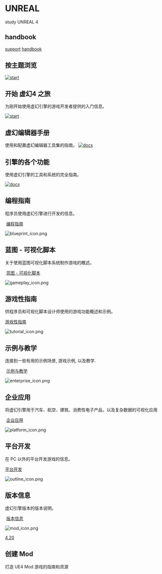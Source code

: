 # UNREAL
study  UNREAL 4
## handbook
[support](https://www.unrealengine.com/zh-CN/support)
[handbook](http://api.unrealengine.com/CHN/index.html)

## 按主题浏览

[![start](http://api.unrealengine.com/images/start_icon.png "主题浏览")](http://api.unrealengine.com/CHN/GettingStarted/index.html)


<!---[![alt text](http://path/to/img.jpg "title")](你的链接地址)--->

<!---[![还有这种操作](http://api.unrealengine.com/images/editor_icon.png) "title")](#)--->

## 开始 虚幻4 之旅

为刚开始使用虚幻引擎的游戏开发者提供的入门信息。

[![start](http://api.unrealengine.com/images/editor_icon.png "开始 虚幻4 之旅")](http://api.unrealengine.com/CHN/Engine/Editor/index.html)

## 虚幻编辑器手册

使用和配置虚幻编辑器工具集的指南。
[![docs](http://api.unrealengine.com/images/docs_icon.png "开始 虚幻4 之旅")](http://api.unrealengine.com/CHN/Engine/index.html)

## 引擎的各个功能

使用虚幻引擎的工具和系统的完全指南。

[![docs](http://api.unrealengine.com/images/prog_role_icon.png "引擎的各个功能")](hhttp://api.unrealengine.com/CHN/Programming/index.html)

## 编程指南

程序员使用虚幻引擎进行开发的信息。

 [编程指南](http://api.unrealengine.com/CHN/Engine/Blueprints/index.html)

![blueprint_icon.png](http://api.unrealengine.com/images/blueprint_icon.png)

## 蓝图 - 可视化脚本

关于使用蓝图可视化脚本系统制作游戏的概述。

 [蓝图 - 可视化脚本](http://api.unrealengine.com/CHN/Gameplay/index.html)

![gameplay_icon.png](http://api.unrealengine.com/images/gameplay_icon.png)

## 游戏性指南

供程序员和可视化脚本设计师使用的游戏功能概述和示例。

[游戏性指南](http://api.unrealengine.com/CHN/Resources/index.html)

![tutorial_icon.png](http://api.unrealengine.com/images/tutorial_icon.png)

## 示例与教学

连接到一些有用的示例场景, 游戏示例, 以及教学.

 [示例与教学](http://api.unrealengine.com/CHN/Enterprise/index.html)

![enterprise_icon.png](http://api.unrealengine.com/images/enterprise_icon.png)

## 企业应用

将虚幻引擎用于汽车、航空、建筑、消费性电子产品，以及复杂数据的可视化应用

 [企业应用](http://api.unrealengine.com/CHN/Platforms/index.html)

![platform_icon.png](http://api.unrealengine.com/images/platform_icon.png)

## 平台开发

在 PC 以外的平台开发游戏的信息。

[平台开发](http://api.unrealengine.com/CHN/Support/Builds/index.html)

![outline_icon.png](http://api.unrealengine.com/images/outline_icon.png)

## 版本信息

虚幻引擎版本的版本说明。

 [版本信息](http://api.unrealengine.com/CHN/Modding/index.html)

![mod_icon.png](http://api.unrealengine.com/images/mod_icon.png)

[4.20](https://www.unrealengine.com/zh-CN/blog/unreal-engine-4-20-released)
## 创建 Mod

打造 UE4 Mod 游戏的指南和资源
